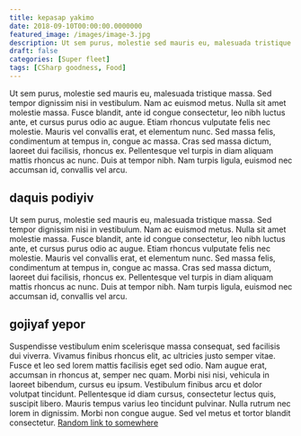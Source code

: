 ```yaml
---
title: kepasap yakimo
date: 2018-09-10T00:00:00.0000000
featured_image: /images/image-3.jpg
description: Ut sem purus, molestie sed mauris eu, malesuada tristique massa. Sed tempor dignissim nisi in vestib
draft: false
categories: [Super fleet]
tags: [CSharp goodness, Food]
---
```


Ut sem purus, molestie sed mauris eu, malesuada tristique massa. Sed tempor dignissim nisi in vestibulum. Nam ac euismod metus. Nulla sit amet molestie massa. Fusce blandit, ante id congue consectetur, leo nibh luctus ante, et cursus purus odio ac augue. Etiam rhoncus vulputate felis nec molestie. Mauris vel convallis erat, et elementum nunc. Sed massa felis, condimentum at tempus in, congue ac massa. Cras sed massa dictum, laoreet dui facilisis, rhoncus ex. Pellentesque vel turpis in diam aliquam mattis rhoncus ac nunc. Duis at tempor nibh. Nam turpis ligula, euismod nec accumsan id, convallis vel arcu.

## daquis podiyiv

Ut sem purus, molestie sed mauris eu, malesuada tristique massa. Sed tempor dignissim nisi in vestibulum. Nam ac euismod metus. Nulla sit amet molestie massa. Fusce blandit, ante id congue consectetur, leo nibh luctus ante, et cursus purus odio ac augue. Etiam rhoncus vulputate felis nec molestie. Mauris vel convallis erat, et elementum nunc. Sed massa felis, condimentum at tempus in, congue ac massa. Cras sed massa dictum, laoreet dui facilisis, rhoncus ex. Pellentesque vel turpis in diam aliquam mattis rhoncus ac nunc. Duis at tempor nibh. Nam turpis ligula, euismod nec accumsan id, convallis vel arcu.

## gojiyaf yepor

Suspendisse vestibulum enim scelerisque massa consequat, sed facilisis dui viverra. Vivamus finibus rhoncus elit, ac ultricies justo semper vitae. Fusce et leo sed lorem mattis facilisis eget sed odio. Nam augue erat, accumsan in rhoncus at, semper nec quam. Morbi nisi nisi, vehicula in laoreet bibendum, cursus eu ipsum. Vestibulum finibus arcu et dolor volutpat tincidunt. Pellentesque id diam cursus, consectetur lectus quis, suscipit libero. Mauris tempus varius leo tincidunt pulvinar. Nulla rutrum nec lorem in dignissim. Morbi non congue augue. Sed vel metus et tortor blandit consectetur. [Random link to somewhere](/post/gege-witi/)
